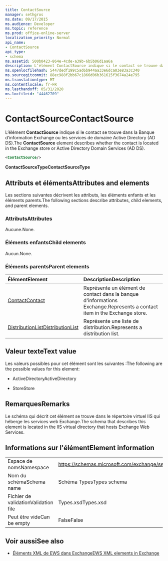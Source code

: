 ```yaml
---
title: ContactSource
manager: sethgros
ms.date: 09/17/2015
ms.audience: Developer
ms.topic: reference
ms.prod: office-online-server
localization_priority: Normal
api_name:
- ContactSource
api_type:
- schema
ms.assetid: 500b0423-864e-4cde-a39b-6b5b06d1aa6a
description: L’élément ContactSource indique si le contact se trouve dans la Banque d’information Exchange ou les services de domaine Active Directory (AD DS).
ms.openlocfilehash: 5447dedf199c5ad6b944aa33e6dca03e83a3c340
ms.sourcegitcommit: 88ec988f2bb67c1866d06b361615f3674a24e795
ms.translationtype: MT
ms.contentlocale: fr-FR
ms.lasthandoff: 05/31/2020
ms.locfileid: "44462709"
---
```

# <a name="contactsource"></a><span data-ttu-id="01fd9-103">ContactSource</span><span class="sxs-lookup"><span data-stu-id="01fd9-103">ContactSource</span></span>

<span data-ttu-id="01fd9-104">L’élément **ContactSource** indique si le contact se trouve dans la Banque d’information Exchange ou les services de domaine Active Directory (AD DS).</span><span class="sxs-lookup"><span data-stu-id="01fd9-104">The **ContactSource** element describes whether the contact is located in the Exchange store or Active Directory Domain Services (AD DS).</span></span> 
  
```xml
<ContactSource/>
```

 <span data-ttu-id="01fd9-105">**ContactSourceType**</span><span class="sxs-lookup"><span data-stu-id="01fd9-105">**ContactSourceType**</span></span>
## <a name="attributes-and-elements"></a><span data-ttu-id="01fd9-106">Attributs et éléments</span><span class="sxs-lookup"><span data-stu-id="01fd9-106">Attributes and elements</span></span>

<span data-ttu-id="01fd9-107">Les sections suivantes décrivent les attributs, les éléments enfants et les éléments parents.</span><span class="sxs-lookup"><span data-stu-id="01fd9-107">The following sections describe attributes, child elements, and parent elements.</span></span>
  
### <a name="attributes"></a><span data-ttu-id="01fd9-108">Attributs</span><span class="sxs-lookup"><span data-stu-id="01fd9-108">Attributes</span></span>

<span data-ttu-id="01fd9-109">Aucune.</span><span class="sxs-lookup"><span data-stu-id="01fd9-109">None.</span></span>
  
### <a name="child-elements"></a><span data-ttu-id="01fd9-110">Éléments enfants</span><span class="sxs-lookup"><span data-stu-id="01fd9-110">Child elements</span></span>

<span data-ttu-id="01fd9-111">Aucun.</span><span class="sxs-lookup"><span data-stu-id="01fd9-111">None.</span></span>
  
### <a name="parent-elements"></a><span data-ttu-id="01fd9-112">Éléments parents</span><span class="sxs-lookup"><span data-stu-id="01fd9-112">Parent elements</span></span>

|<span data-ttu-id="01fd9-113">**Élément**</span><span class="sxs-lookup"><span data-stu-id="01fd9-113">**Element**</span></span>|<span data-ttu-id="01fd9-114">**Description**</span><span class="sxs-lookup"><span data-stu-id="01fd9-114">**Description**</span></span>|
|:-----|:-----|
|[<span data-ttu-id="01fd9-115">Contact</span><span class="sxs-lookup"><span data-stu-id="01fd9-115">Contact</span></span>](contact.md) <br/> |<span data-ttu-id="01fd9-116">Représente un élément de contact dans la banque d'informations Exchange.</span><span class="sxs-lookup"><span data-stu-id="01fd9-116">Represents a contact item in the Exchange store.</span></span>  <br/> |
|[<span data-ttu-id="01fd9-117">DistributionList</span><span class="sxs-lookup"><span data-stu-id="01fd9-117">DistributionList</span></span>](distributionlist.md) <br/> |<span data-ttu-id="01fd9-118">Représente une liste de distribution.</span><span class="sxs-lookup"><span data-stu-id="01fd9-118">Represents a distribution list.</span></span>  <br/> |
   
## <a name="text-value"></a><span data-ttu-id="01fd9-119">Valeur texte</span><span class="sxs-lookup"><span data-stu-id="01fd9-119">Text value</span></span>

<span data-ttu-id="01fd9-120">Les valeurs possibles pour cet élément sont les suivantes :</span><span class="sxs-lookup"><span data-stu-id="01fd9-120">The following are the possible values for this element:</span></span>
  
- <span data-ttu-id="01fd9-121">ActiveDirectory</span><span class="sxs-lookup"><span data-stu-id="01fd9-121">ActiveDirectory</span></span>
    
- <span data-ttu-id="01fd9-122">Store</span><span class="sxs-lookup"><span data-stu-id="01fd9-122">Store</span></span>
    
## <a name="remarks"></a><span data-ttu-id="01fd9-123">Remarques</span><span class="sxs-lookup"><span data-stu-id="01fd9-123">Remarks</span></span>

<span data-ttu-id="01fd9-124">Le schéma qui décrit cet élément se trouve dans le répertoire virtuel IIS qui héberge les services web Exchange.</span><span class="sxs-lookup"><span data-stu-id="01fd9-124">The schema that describes this element is located in the IIS virtual directory that hosts Exchange Web Services.</span></span>
  
## <a name="element-information"></a><span data-ttu-id="01fd9-125">Informations sur l'élément</span><span class="sxs-lookup"><span data-stu-id="01fd9-125">Element information</span></span>

|||
|:-----|:-----|
|<span data-ttu-id="01fd9-126">Espace de noms</span><span class="sxs-lookup"><span data-stu-id="01fd9-126">Namespace</span></span>  <br/> |https://schemas.microsoft.com/exchange/services/2006/types  <br/> |
|<span data-ttu-id="01fd9-127">Nom du schéma</span><span class="sxs-lookup"><span data-stu-id="01fd9-127">Schema name</span></span>  <br/> |<span data-ttu-id="01fd9-128">Schéma Types</span><span class="sxs-lookup"><span data-stu-id="01fd9-128">Types schema</span></span>  <br/> |
|<span data-ttu-id="01fd9-129">Fichier de validation</span><span class="sxs-lookup"><span data-stu-id="01fd9-129">Validation file</span></span>  <br/> |<span data-ttu-id="01fd9-130">Types.xsd</span><span class="sxs-lookup"><span data-stu-id="01fd9-130">Types.xsd</span></span>  <br/> |
|<span data-ttu-id="01fd9-131">Peut être vide</span><span class="sxs-lookup"><span data-stu-id="01fd9-131">Can be empty</span></span>  <br/> |<span data-ttu-id="01fd9-132">False</span><span class="sxs-lookup"><span data-stu-id="01fd9-132">False</span></span>  <br/> |
   
## <a name="see-also"></a><span data-ttu-id="01fd9-133">Voir aussi</span><span class="sxs-lookup"><span data-stu-id="01fd9-133">See also</span></span>



- [<span data-ttu-id="01fd9-134">Éléments XML de EWS dans Exchange</span><span class="sxs-lookup"><span data-stu-id="01fd9-134">EWS XML elements in Exchange</span></span>](ews-xml-elements-in-exchange.md)

